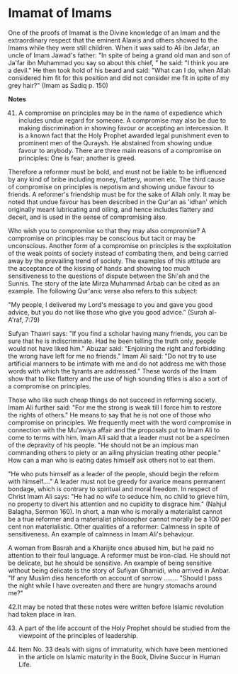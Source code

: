 Imamat of Imams
===============

One of the proofs of Imamat is the Divine knowledge of an Imam and the
extraordinary respect that the eminent Alawis and others showed to the
Imams while they were still children. When it was said to Ali ibn Jafar,
an uncle of Imam Jawad's father: "In spite of being a grand old man and
son of Ja'far ibn Muhammad you say so about this chief, " he said: "I
think you are a devil." He then took hold of his beard and said: "What
can I do, when Allah considered him fit for this position and did not
consider me fit in spite of my grey hair?" (Imam as Sadiq p. 150)

**Notes**

41. A compromise on principles may be in the name of expedience which
includes undue regard for someone. A compromise may also be due to
making discrimination in showing favour or accepting an intercession. It
is a known fact that the Holy Prophet awarded legal punishment even to
prominent men of the Quraysh. He abstained from showing undue favour to
anybody. There are three main reasons of a compromise on principles: One
is fear; another is greed.

Therefore a reformer must be bold, and must not be liable to be
influenced by any kind of bribe including money, flattery, women etc.
The third cause of compromise on principles is nepotism and showing
undue favour to friends. A reformer's friendship must be for the sake of
Allah only. It may be noted that undue favour has been described in the
Qur'an as 'idhan' which originally meant lubricating and oiling, and
hence includes flattery and deceit, and is used in the sense of
compromising also.

Who wish you to compromise so that they may also compromise? A
compromise on principles may be conscious but tacit or may be
unconscious. Another form of a compromise on principles is the
exploitation of the weak points of society instead of combating them,
and being carried away by the prevailing trend of society. The examples
of this attitude are the acceptance of the kissing of hands and showing
too much sensitiveness to the questions of dispute between the Shi'ah
and the Sunnis. The story of the late Mirza Muhammad Arbab can be cited
as an example. The following Qur'anic verse also refers to this
subject:

"My people, I delivered my Lord's message to you and gave you good
advice, but you do not like those who give you good advice." (Surah
al-A'raf, 7:79)

Sufyan Thawri says: "If you find a scholar having many friends, you can
be sure that he is indiscriminate. Had he been telling the truth only,
people would not have liked him." Abuzar said: "Enjoining the right and
forbidding the wrong have left for me no friends." Imam Ali said: "Do
not try to use artificial manners to be intimate with me and do not
address me with those words with which the tyrants are addressed." These
words of the Imam show that to like flattery and the use of high
sounding titles is also a sort of a compromise on principles.

Those who like such cheap things do not succeed in reforming society.
Imam Ali further said: "For me the strong is weak till I force him to
restore the rights of others." He means to say that he is not one of
those who compromise on principles. We frequently meet with the word
compromise in connection with the Mu'awiya affair and the proposals put
to Imam Ali to come to terms with him. Imam Ali said that a leader must
not be a specimen of the depravity of his people. "He should not be an
impious man commanding others to piety or an ailing physician treating
other people." How can a man who is eating dates himself ask others not
to eat them.

"He who puts himself as a leader of the people, should begin the reform
with himself...." A leader must not be greedy for avarice means
permanent bondage, which is contrary to spiritual and moral freedom. In
respect of Christ Imam Ali says: "He had no wife to seduce him, no child
to grieve him, no property to divert his attention and no cupidity to
disgrace him." (Nahjul Balagha, Sermon 160). In short, a man who is
morally a materialist cannot be a true reformer and a materialist
philosopher cannot morally be a 100 per cent non materialistic. Other
qualities of a reformer: Calmness in spite of sensitiveness. An example
of calmness in Imam Ali's behaviour.

A woman from Basrah and a Kharijite once abused him, but he paid no
attention to their foul language. A reformer must be iron-clad. He
should not be delicate, but he should be sensitive. An example of being
sensitive without being delicate is the story of Sufiyan Ghamidi, who
arrived in Anbar. "If any Muslim dies henceforth on account of sorrow
........ "Should I pass the night while I have overeaten and there are
hungry stomachs around me?"

42.It may be noted that these notes were written before Islamic
revolution had taken place in Iran.

43. A part of the life account of the Holy Prophet should be studied
from the viewpoint of the principles of leadership.

44. Item No. 33 deals with signs of immaturity, which have been
mentioned in the article on Islamic maturity in the Book, Divine Succur
in Human Life.


